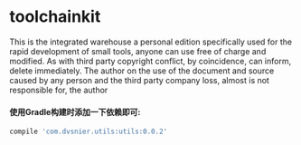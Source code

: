 # toolchainkit
This is the integrated warehouse a personal edition specifically used for the rapid development of small tools, anyone can use free of charge and modified. As with third party copyright conflict, by coincidence, can inform, delete immediately. The author on the use of the document and source caused by any person and the third party company loss, almost is not responsible for, the author
#### 使用Gradle构建时添加一下依赖即可:
```javascript
compile 'com.dvsnier.utils:utils:0.0.2'
```